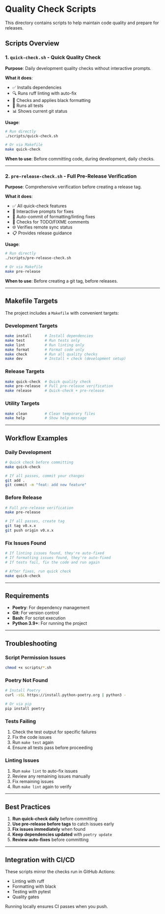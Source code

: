 # Quality Check Scripts

This directory contains scripts to help maintain code quality and prepare for releases.

## Scripts Overview

### 1. `quick-check.sh` - Quick Quality Check
**Purpose**: Daily development quality checks without interactive prompts.

**What it does**:
- ✅ Installs dependencies
- 🔍 Runs ruff linting with auto-fix
- 🎨 Checks and applies black formatting
- 🧪 Runs all tests
- 📊 Shows current git status

**Usage**:
```bash
# Run directly
./scripts/quick-check.sh

# Or via Makefile
make quick-check
```

**When to use**: Before committing code, during development, daily checks.

---

### 2. `pre-release-check.sh` - Full Pre-Release Verification
**Purpose**: Comprehensive verification before creating a release tag.

**What it does**:
- ✅ All quick-check features
- 🔄 Interactive prompts for fixes
- 📝 Auto-commit of formatting/linting fixes
- 🚫 Checks for TODO/FIXME comments
- 🌐 Verifies remote sync status
- 📋 Provides release guidance

**Usage**:
```bash
# Run directly
./scripts/pre-release-check.sh

# Or via Makefile
make pre-release
```

**When to use**: Before creating a git tag, before releases.

---

## Makefile Targets

The project includes a `Makefile` with convenient targets:

### Development Targets
```bash
make install      # Install dependencies
make test         # Run tests only
make lint         # Run linting only
make format       # Format code only
make check        # Run all quality checks
make dev          # Install + check (development setup)
```

### Release Targets
```bash
make quick-check  # Quick quality check
make pre-release  # Full pre-release verification
make release      # Quick-check + pre-release
```

### Utility Targets
```bash
make clean        # Clean temporary files
make help         # Show help message
```

---

## Workflow Examples

### Daily Development
```bash
# Quick check before committing
make quick-check

# If all passes, commit your changes
git add .
git commit -m "feat: add new feature"
```

### Before Release
```bash
# Full pre-release verification
make pre-release

# If all passes, create tag
git tag v0.x.x
git push origin v0.x.x
```

### Fix Issues Found
```bash
# If linting issues found, they're auto-fixed
# If formatting issues found, they're auto-fixed
# If tests fail, fix the code and run again

# After fixes, run quick check
make quick-check
```

---

## Requirements

- **Poetry**: For dependency management
- **Git**: For version control
- **Bash**: For script execution
- **Python 3.9+**: For running the project

---

## Troubleshooting

### Script Permission Issues
```bash
chmod +x scripts/*.sh
```

### Poetry Not Found
```bash
# Install Poetry
curl -sSL https://install.python-poetry.org | python3 -

# Or via pip
pip install poetry
```

### Tests Failing
1. Check the test output for specific failures
2. Fix the code issues
3. Run `make test` again
4. Ensure all tests pass before proceeding

### Linting Issues
1. Run `make lint` to auto-fix issues
2. Review any remaining issues manually
3. Fix remaining issues
4. Run `make lint` again to verify

---

## Best Practices

1. **Run quick-check daily** before committing
2. **Use pre-release before tags** to catch issues early
3. **Fix issues immediately** when found
4. **Keep dependencies updated** with `poetry update`
5. **Review auto-fixes** before committing

---

## Integration with CI/CD

These scripts mirror the checks run in GitHub Actions:
- Linting with ruff
- Formatting with black
- Testing with pytest
- Quality gates

Running locally ensures CI passes when you push.
